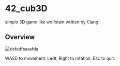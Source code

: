 # 42_cub3D
simple 3D game like wolfstain written by Clang.

## Overview

![dsfadfsaasfda](https://user-images.githubusercontent.com/62199197/111804926-e556ff80-8913-11eb-892c-4359e246c1fb.png)

WASD to movement.
Ledt, Right to rotation.
Esc to quit.
